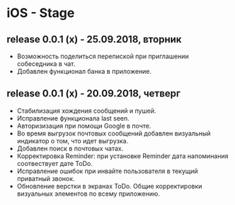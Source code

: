 # iOS - Stage

## release 0.0.1 (x) - 25.09.2018, вторник

- Возможность поделиться перепиской при приглашении собеседника в чат.
- Добавлен функционал банка в приложение.

## release 0.0.1 (x) - 20.09.2018, четверг

- Стабилизация хождения сообщений и пушей.
- Исправление функционала last seen.
- Авторизизация при помощи Google в почте.
- Во время выгрузок почтовых сообщений добавлен визуальный индикатор о том, что идет выгрузка.
- Добавлен поиск в почтовых чатах.
- Корректировка Reminder: при установке Reminder дата напоминания соотвествует дате ToDo.
- Исправление ошибок при инвайте пользователя в текущий приватный звонок.
- Обновление верстки в экранах ToDo. Общие корректировки визуальных элементов по всему приложению.
